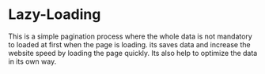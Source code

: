 # Lazy-Loading
This is a simple pagination process where the whole data is not mandatory to loaded at first when the page is loading. its saves data and increase the website speed by loading the page quickly.
Its also help to optimize the data in its own way.
